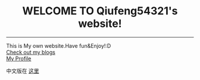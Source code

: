 # <center>WELCOME TO Qiufeng54321's website!</center>
  
--------  
This is My own website.Have fun&Enjoy!:D  
[Check out my blogs](https://qiufeng54321.github.io/posts/Main)  
[My Profile](https://qiufeng54321.github.io/Profile)
  
中文版在 [这里](README-zh.md)
